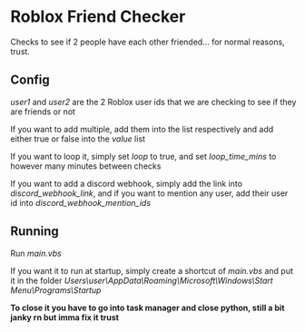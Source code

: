 # Roblox Friend Checker
Checks to see if 2 people have each other friended... for normal reasons, trust.

## Config
*user1* and *user2* are the 2 Roblox user ids that we are checking to see if they are friends or not

If you want to add multiple, add them into the list respectively and add either true or false into the *value* list

If you want to loop it, simply set *loop* to true, and set *loop_time_mins* to however many minutes between checks

If you want to add a discord webhook, simply add the link into *discord_webhook_link*, and if you want to mention any user, add their user id into *discord_webhook_mention_ids*

## Running
Run *main.vbs*

If you want it to run at startup, simply create a shortcut of *main.vbs* and put it in the folder *Users\user\AppData\Roaming\Microsoft\Windows\Start Menu\Programs\Startup*

**To close it you have to go into task manager and close python, still a bit janky rn but imma fix it trust**
